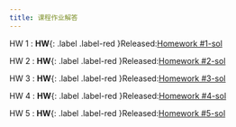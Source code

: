 ```yaml
---
title: 课程作业解答
---
```


HW 1
:  **HW**{: .label .label-red }Released:[Homework #1-sol](https://basics.sjtu.edu.cn/~yangqizhe/pdf/algo2024w/homework/Algo-hw1sol.pdf)

HW 2
:  **HW**{: .label .label-red }Released:[Homework #2-sol](https://basics.sjtu.edu.cn/~yangqizhe/pdf/algo2024w/homework/Algo-hw2sol.pdf)

HW 3
:  **HW**{: .label .label-red }Released:[Homework #3-sol](https://basics.sjtu.edu.cn/~yangqizhe/pdf/algo2024w/homework/Algo-hw3sol.pdf)

HW 4
:  **HW**{: .label .label-red }Released:[Homework #4-sol](https://basics.sjtu.edu.cn/~yangqizhe/pdf/algo2024w/homework/Algo-hw4sol.pdf)

HW 5
:  **HW**{: .label .label-red }Released:[Homework #5-sol](https://basics.sjtu.edu.cn/~yangqizhe/pdf/algo2024w/homework/Algo-hw5sol.pdf)
